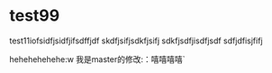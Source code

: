 # test99
test11iofsidfjsidfjifsdffjdf
skdfjsifjsdkfjsifj
sdkfjsdfjisdfjsdf
sdfjdfisjfifj

hehehehehehe:w
	我是master的修改:：嘻嘻嘻嘻`

